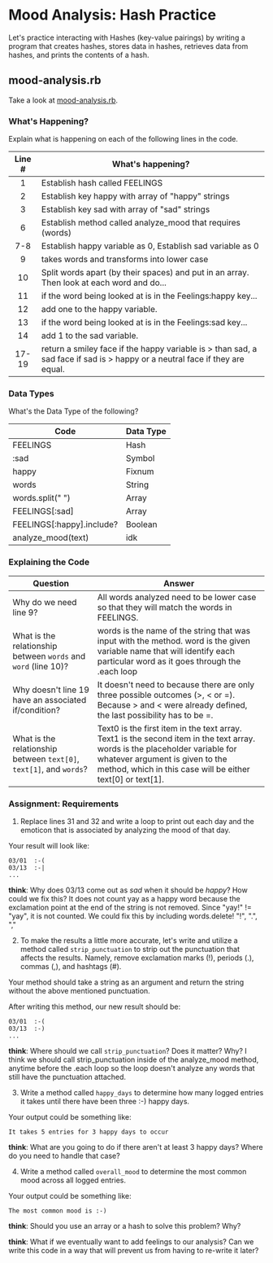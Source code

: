 # Mood Analysis: Hash Practice
Let's practice interacting with Hashes (key-value pairings) by writing a program that creates hashes, stores data in hashes, retrieves data from hashes, and prints the contents of a hash.

## mood-analysis.rb
Take a look at [mood-analysis.rb](mood-analysis.rb).

### What's Happening?
Explain what is happening on each of the following lines in the code.

| Line # | What's happening?
|:------:|-------------------
| 1      | Establish hash called FEELINGS
| 2      | Establish key happy with array of "happy" strings
| 3      | Establish key sad with array of "sad" strings
| 6      | Establish method called analyze_mood that requires (words)
| 7-8    | Establish happy variable as 0, Establish sad variable as 0
| 9      | takes words and transforms into lower case
| 10     | Split words apart (by their spaces) and put in an array. Then look at each word and do...
| 11     | if the word being looked at is in the Feelings:happy key...
| 12     | add one to the happy variable.
| 13     |if the word being looked at is in the Feelings:sad key...
| 14     | add 1 to the sad variable.
| 17-19  | return a smiley face if the happy variable is > than sad, a sad face if sad is > happy or a neutral face if they are equal.

### Data Types
What's the Data Type of the following?

| Code                       | Data Type
|----------------------------|-----------
| FEELINGS                   | Hash
| :sad                       | Symbol
| happy                      | Fixnum
| words                      | String
| words.split(" ")           | Array
| FEELINGS[:sad]             | Array
| FEELINGS[:happy].include?  | Boolean
| analyze_mood(text)         | idk

### Explaining the Code
| Question               | Answer
|------------------------|-------
| Why do we need line 9? | All words analyzed need to be lower case so that they will match the words in FEELINGS.
| What is the relationship between `words` and `word` (line 10)? | words is the name of the string that was input with the method. word is the given variable name that will identify each particular word as it goes through the .each loop
| Why doesn't line 19 have an associated if/condition? | It doesn't need to because there are only three possible outcomes (>, < or =). Because > and < were already defined, the last possibility has to be =.
| What is the relationship between `text[0]`, `text[1]`, and `words`? | Text0 is the first item in the text array. Text1 is the second item in the text array. words is the placeholder variable for whatever argument is given to the method, which in this case will be either text[0] or text[1].

### Assignment: Requirements
1. Replace lines 31 and 32 and write a loop to print out each day and the emoticon that is associated by analyzing the mood of that day.

Your result will look like:
```
03/01  :-(
03/13  :-|
...
```

**think**: Why does 03/13 come out as _sad_ when it should be _happy_? How could we fix this?
It does not count yay as a happy word because the exclamation point at the end of the string is not removed. Since "yay!" != "yay", it is not counted. We could fix this by including words.delete! "!", ".", ","

2. To make the results a little more accurate, let's write and utilize a method called `strip_punctuation` to strip out the punctuation that affects the results. Namely, remove  exclamation marks (!), periods (.), commas (,), and hashtags (#).

Your method should take a string as an argument and return the string without the above mentioned punctuation.

After writing this method, our new result should be:
```
03/01  :-(
03/13  :-)
...
```

**think**: Where should we call `strip_punctuation`? Does it matter? Why?
I think we should call strip_punctuation inside of the analyze_mood method, anytime before the .each loop so the loop doesn't analyze any words that still have the punctuation attached.

3. Write a method called `happy_days` to determine how many logged entries it takes until there have been three :-) happy days.

Your output could be something like:
```
It takes 5 entries for 3 happy days to occur
```

**think**: What are you going to do if there aren't at least 3 happy days? Where do you need to handle that case?

4. Write a method called `overall_mood` to determine the most common mood across all logged entries.

Your output could be something like:
```
The most common mood is :-)
```

**think**: Should you use an array or a hash to solve this problem? Why?

**think**: What if we eventually want to add feelings to our analysis? Can we write this code in a way that will prevent us from having to re-write it later?
